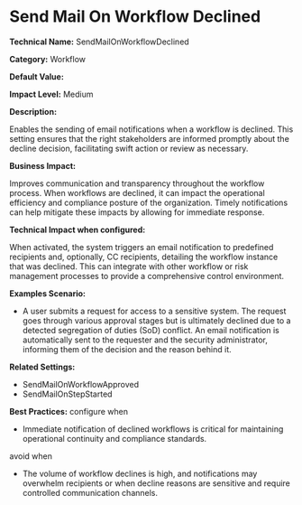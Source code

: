 # Send Mail On Workflow Declined

**Technical Name:** SendMailOnWorkflowDeclined

**Category:** Workflow

**Default Value:**

**Impact Level:** Medium

**Description:**

Enables the sending of email notifications when a workflow is declined. This setting ensures that the right stakeholders are informed promptly about the decline decision, facilitating swift action or review as necessary.

**Business Impact:**

Improves communication and transparency throughout the workflow process. When workflows are declined, it can impact the operational efficiency and compliance posture of the organization. Timely notifications can help mitigate these impacts by allowing for immediate response.

**Technical Impact when configured:**

When activated, the system triggers an email notification to predefined recipients and, optionally, CC recipients, detailing the workflow instance that was declined. This can integrate with other workflow or risk management processes to provide a comprehensive control environment.

**Examples Scenario:**

- A user submits a request for access to a sensitive system. The request goes through various approval stages but is ultimately declined due to a detected segregation of duties (SoD) conflict. An email notification is automatically sent to the requester and the security administrator, informing them of the decision and the reason behind it.

**Related Settings:**

- SendMailOnWorkflowApproved
- SendMailOnStepStarted

**Best Practices:** configure when 

- Immediate notification of declined workflows is critical for maintaining operational continuity and compliance standards.
  
avoid when 

- The volume of workflow declines is high, and notifications may overwhelm recipients or when decline reasons are sensitive and require controlled communication channels.
